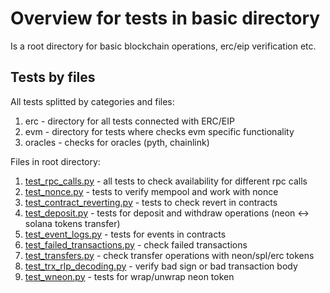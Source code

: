 # Overview for tests in basic directory

Is a root directory for basic blockchain operations, erc/eip verification etc.


## Tests by files

All tests splitted by categories and files:

1. erc - directory for all tests connected with ERC/EIP
2. evm - directory for tests where checks evm specific functionality
3. oracles - checks for oracles (pyth, chainlink)


Files in root directory:

1. [test_rpc_calls.py](docs/tests/audit/test_rpc_calls.md) - all tests to check availability for different rpc calls
2. [test_nonce.py](docs/tests/audit/test_nonce.md) - tests to verify mempool and work with nonce
3. [test_contract_reverting.py](docs/tests/audit/test_contract_reverting.md) - tests to check revert in contracts
4. [test_deposit.py](docs/tests/audit/test_deposit.md) - tests for deposit and withdraw operations (neon <-> solana tokens transfer)
5. [test_event_logs.py](docs/tests/audit/test_event_logs.md) - tests for events in contracts
6. [test_failed_transactions.py](docs/tests/audit/test_failed_transactions.md) - check failed transactions
7. [test_transfers.py](docs/tests/audit/test_transfers.md) - check transfer operations with neon/spl/erc tokens
8. [test_trx_rlp_decoding.py](docs/tests/audit/test_trx_rlp_decoding.md) - verify bad sign or bad transaction body
9. [test_wneon.py](docs/tests/audit/test_wneon.md) - tests for wrap/unwrap neon token